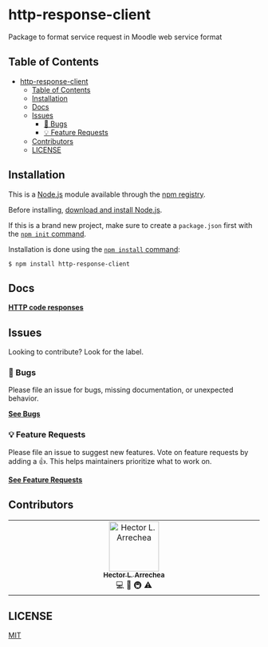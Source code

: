 # http-response-client

Package to format service request in Moodle web service format

## Table of Contents

<!-- DON'T EDIT THIS SECTION -->

- [http-response-client](#http-response-client)
  - [Table of Contents](#table-of-contents)
  - [Installation](#installation)
  - [Docs](#docs)
  - [Issues](#issues)
    - [🐛 Bugs](#-bugs)
    - [💡 Feature Requests](#-feature-requests)
  - [Contributors](#contributors)
  - [LICENSE](#license)

## Installation

This is a [Node.js](https://nodejs.org/en/) module available through the
[npm registry](https://www.npmjs.com/).

Before installing, [download and install Node.js](https://nodejs.org/en/download/).

If this is a brand new project, make sure to create a `package.json` first with
the [ `npm init` command](https://docs.npmjs.com/creating-a-package-json-file).

Installation is done using the
[ `npm install` command](https://docs.npmjs.com/getting-started/installing-npm-packages-locally):

```console
$ npm install http-response-client
```

## Docs

[**HTTP code responses**](https://developer.mozilla.org/es/docs/Web/HTTP/Status)

## Issues

Looking to contribute? Look for the label.

### 🐛 Bugs

Please file an issue for bugs, missing documentation, or unexpected behavior.

[**See Bugs**](https://github.com/hector-ae21/http-response-client/issues)

### 💡 Feature Requests

Please file an issue to suggest new features. Vote on feature requests by adding
a 👍. This helps maintainers prioritize what to work on.

[**See Feature Requests**](https://github.com/hector-ae21/http-response-client/issues)

## Contributors

<!-- Do not remove or modify this section -->
<table>
  <tbody>
    <tr>
      <td align="center" valign="top" width="14.28%"><a href="https://github.com/hector-ae21"><img src="https://avatars.githubusercontent.com/u/87265357?v=4" width="100px;" alt="Hector L. Arrechea"/><br /><sub><b>Hector L. Arrechea</b></sub></a><br /><a title="Code">💻</a> <a title="Documentation">📖</a> <a title="Infrastructure (Hosting, Build-Tools, etc)">🚇</a> <a title="Tests">⚠️</a></td>
    </tr>
  </tbody>
</table>

<!-- ALL-CONTRIBUTORS-LIST:END -->

## LICENSE

[MIT](LICENSE)